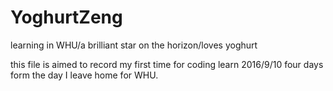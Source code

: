 # YoghurtZeng
learning in WHU/a brilliant star on the horizon/loves yoghurt

this file is aimed to record my first time for coding learn
2016/9/10
four days form the day I leave home for WHU.
